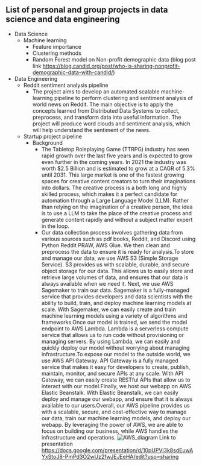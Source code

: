 ## List of personal and group projects in data science and data engineering
- Data Science
    - Machine learning
        - Feature importance
        - Clustering methods
        - Random Forest model on Non-profit demographic data (blog post link https://blog.candid.org/post/who-is-sharing-nonprofit-demographic-data-with-candid/)
- Data Engineering
    - Reddit sentiment analysis pipeline
        - The project aims to develop an automated scalable machine-learning pipeline to perform
clustering and sentiment analysis of world news on Reddit. The main objective is to apply the
concepts learned from Distributed Data Systems to collect, preprocess, and transform data into
useful information. The project will produce word clouds and sentiment analysis, which will help
understand the sentiment of the news.
    - Startup project pipeline
        - Background
            - The Tabletop Roleplaying Game (TTRPG) industry has seen rapid growth over the last five years and is expected to grow even further in the coming years. In 2021 the industry was worth $2.5 Billion and is estimated to grow at a CAGR of 5.3% until 2031. This large market is one of the fastest growing spaces for creative content creators to turn their imaginations into dollars. The creative process is a both long and highly skilled process, which makes it a perfect candidate for automation through a Large Language Model (LLM). Rather than relying on the imagination of a creative person, the idea is to use a LLM to take the place of the creative process and generate content rapidly and without a subject matter expert in the loop. 
            - Our data collection process involves gathering data from various sources such as pdf books, Reddit, and Discord using Python Reddit PRAW, AWS Glue. We then clean and preprocess the data to ensure it is ready for analysis.To store and manage our data, we use AWS S3 (Simple Storage Service). S3 provides us with scalable, durable, and secure object storage for our data. This allows us to easily store and retrieve large volumes of data, and ensures that our data is always available when we need it. Next, we use AWS Sagemaker to train our data. Sagemaker is a fully-managed service that provides developers and data scientists with the ability to build, train, and deploy machine learning models at scale. With Sagemaker, we can easily create and train machine learning models using a variety of algorithms and frameworks.Once our model is trained, we send the model endpoint to AWS Lambda. Lambda is a serverless compute service that allows us to run code without provisioning or managing servers. By using Lambda, we can easily and quickly deploy our model without worrying about managing infrastructure.To expose our model to the outside world, we use AWS API Gateway. API Gateway is a fully managed service that makes it easy for developers to create, publish, maintain, monitor, and secure APIs at any scale. With API Gateway, we can easily create RESTful APIs that allow us to interact with our model.Finally, we host our webapp on AWS Elastic Beanstalk.  With  Elastic Beanstalk, we can easily deploy and manage our webapp, and ensure that it is always available to our users.Overall, our AWS pipeline provides us with a scalable, secure, and cost-effective way to manage our data, train our machine learning models, and deploy our webapp. By leveraging the power of AWS, we are able to focus on building our business, while AWS handles the infrastructure and operations.
        ![AWS_diagram](https://github.com/matthewmarwedel/Startup_Team/assets/108997562/d263f65d-5d85-4a95-8ff5-b01c0c242d09)
Link to presentation https://docs.google.com/presentation/d/10pUPVi3k8sdEuwAYxStoJ8-PmPd3O2wUz2fwJEJEeHA/edit?usp=sharing
